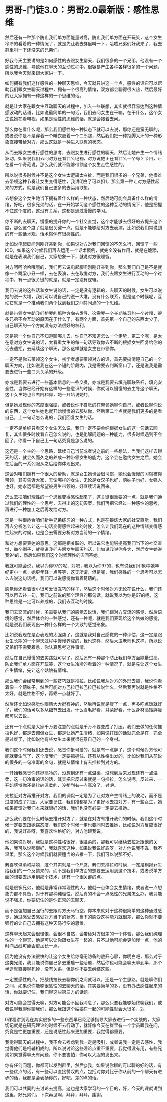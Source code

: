 # 男哥-门徒3.0：男哥2.0最新版：感性思维

然后还有一种那个防止我们单方面能量过高，防止我们单方面在开玩笑，这个女生冷冷的看着的一种情况了，就是先让我去群里叫一下，哈喽兄弟们好我来了，我去群里叫一下还没来的兄弟们。

好我今天主要讲的是如何感性的去跟女生聊天，我们很多的一个兄弟，他没有一个感性的思维，导致他在聊天的互动过程中，很容易产生各种各样很多的一个问题，所以我今天就来跟大家讲一下。

如何拥有我们这样感性的一种聊天思维，今天就只讲这一个点，感性的话它可以帮助我们跟女生聊天过程中，拥有一个很高的情绪，双方都会聊得很火热，然后最好的让大家拥有一种这样的一个思维的话。

就是让大家在跟女生互动聊天的过程中，加入一些联想，其实就很容易达到这种情感波动的话语，比如说最简单的一句话，我们去问女生在干嘛，在干什么，这个女生说她在看电视，如果是理性的思维的话，就是会接着去问。

那么你在看什么呢，那么我们感性的一种状态下就可以去说，那你还是蛮无聊的，或者说你是不是穿着一个睡衣翘着一个二郎腿，然后我们把一种抠脚大汗的一种形象直接带给对方，那么这就是一种进入联想的状态。

从而去跟女生进行感性的思考，去跟女生进行感性的聊天，然后让她产生一个情绪波动，如果说我们去问对方在看什么电视，对方说他正在看什么一个综艺节目，正在看一个奇葩说，那么我们就不能够带领这个女生走往感性的。

所以说很多时候并不是这个女生太逻辑太白扯，而是我们很多的一个兄弟，他很难去带领这种节奏让女生变得感性，我讲明白了可以扣1，那么第一种让对方感性起来的方式，就是我们自己更多的去运用联想。

去想象这个女生她当下拥有着什么样的一种状态，然后她可能会具备什么样的情绪，好吧，很多兄弟的话，在一开始学习这个感性的这种互动的情况下，他是把握不住这个度的，这没有关系，这都是通过慢慢的学习。

你不断的去聊天，慢慢的提升你的一个社交直觉，这个才能够去很好的去提升这个度，那么这个度了就是很关键一点，就是不能够给对方去表演，比如说我们常说到的有一些话术观，话术惯例有很感性的。

比如说电起脚间刚刚好亲到你，如果说对方对我们回馈的不怎么行，回馈了一些IOD，如果这个时候我们再去运用一个话术惯例，就完全没有作用，就是在跪舔，就是在表演我们自己，大家想象一下，就说对方很理智。

对方呵呵哈哈哦哦的，我们再去说电起脚间刚刚好亲到你，那么我们自己是不是就像一个跳梁小丑一样，去在表演，去在取悦对方，我们去跟女生进行互动的一个过程中，有一点很关键的就是，就是一定没有逻辑。

我们去说的这些话和女生说的话，一定是没有逻辑的，去聊天的时候，女生可以说她的说一大堆，我们可以说自己的说一大堆，没有什么联系，但是这个时候呢，互动它就是一个推动我们两个找到我们之间共同点的一个思维。

就是带领女生朝我们想要的那种方向去发展，这需要一个长期练习的一个过程，很多兄弟不会互动的原因在于什么了，有两个方面，首先第一个自己的东西太少了，自己聊天的一个方向没有办法很好的权利。

这是第一个你自己不知道聊哪儿去，你自己不知道怎么一个走势，第二个呢，是太在意对方女生说的话，太看重女生的每一句话导致你去不断的根据女生回复给你的话去遭拒，去延续这个聊天，那么这样就是女生在带领你。

一定不是你去带领这个女生，初学者想要带领对方的话，首先要搞清楚自己的一个聊天方向，比如说我在这一个短的阶段内，我是需要去判断窗口了，还是说我是需要去进行一些口头关系的升级。

亦或是我要去进行一些基本信息的一些交换，亦或是我要去填充聊联系杆，填充安全性，当你已经开始有这样的一些意识的时候，你就可以慢慢的去主导这个聊天，这个女生她也会去附和你，她一开始说她的。

但是她发现你的态度很强硬，或者说你不自觉的在带领她聊你自己，或者说聊你说的东西，这个女生她也就开始慢慢的去服从你，然后第二个点就是我们更多的是看自己，上一句话怎么说的，我们回复女生的话。

一定不是单纯只看这个女生怎么说，我们一定不要单纯根据女生的这一句话去回复，其实很多时候看自己怎么说的，也是化解问题的一种能力，很多时候遇到不会回了，你看一下自己上一句话究竟是怎么说的。

这还是一个主的一个思路，延续自己当前或者说之前的一些想法，当我们这样去聊天的话，就会久而久之的养成一种带领女生的能力，这个会在邀约女生之后，她会在后面的一系列服从之后给你体现出来。

这会对咱们拥有一个很大的帮助，就是女生她也会很习惯，她也会慢慢的习惯被你带领，其实告诉大家，无论哪样的女生，无论是女汉子也好，萌妹子也好，女强人也好，她永远都是希望被男生带领的，好继续话说回来。

怎么去把咱们理性的一个思维变得感性起来了，这关键很重要的一点，就是我们通过我们的理性的一个思考，去得出的这句答案，我们再把它经过一种感性的思考，再进行一种加工之后再发给对方。

这是一种很适合咱们新手兄弟练习的一种方式，也是在锻炼大家的社交直觉，我们再去分析怎么让这一句话变得感性起来的时候，怎么让我们现在的这种情绪变得感性起来的时候，也是会去需要分析对方当前的一个情绪。

和对方想要表达的意思，这都是相关联的，所以说它也能够提高我们当下的社交直觉，举个例子，就是说我们去跟女生聊天的话，比如说我说你多大，然后女生她说我94的，然后如果我们这个时候理性的去回答她。

我就可能会说，我以为你97的呢，对吧，我以为你97的，也有说我们印象中她年纪更小一点，她更年轻一点等等，这无所谓，但是呢，我们感性的一个思考可以怎么去说这句话呢，我们可以说感觉你看着萌萌的。

感觉你还看着很小很可爱很乖巧的样子，然后这个时候对方无论在说什么，我们还可以再去补一句，我们之前说的那个理性的那句话，就说我以为你是97的呢，这种思维是一定可以养成的，我们去互动的时候。

我们去交流的时候，多需要从我们的感觉去说话，我们跟对方交流的感觉，然后语境的感觉，然后体会的一种感觉，还有一种呢，就是我们表现给这个姑娘的感觉，就是说我们表现出一种什么样的一个大致的感觉形象。

比如说我现在是否表现的太强势了，这就是我对自己感觉的一种评估，这一定是跟女生长期的一个聊天过程中慢慢养成的，我也这样，然后大卫老师也这样，所以说兄弟们不需要着急，你认真思考这件事情。

然后在自己慢慢的去实践就可以了，然后还有一种那个防止我们单方面能量过高，防止我们单方面在开玩笑，这个女生冷冷的看着的一种情况了，就是先让这个女生产生情绪，先让这个姑娘有情绪。

那么我们会经常用到的一些技巧就是推拉，比如说我从对方的外形去抓，我说你看着像一个萌妹子，然后可能对方巴拉巴拉巴拉巴拉说什么，然后我再说就是性格不太好，就是性格不好，再乖一点就好了。

然后还比如说感觉你眼睛大大挺有神的，然后再说就是瘦了一点，再多吃点饭就好了，我们的话可以多从细节去出发，什么眉毛好看，耳朵好看，什么身材高矮胖瘦都可以去说。

还有一个点就是大家千万要注意的点就是千万不要变成了打压，我们去做的任何推拉也好，都是去调侃女生，都是让她产生情绪，如果说打压的话就完全是在，完全是过度了，比如说他有些女生本来就很在意自己的一个身材。

我们这个时候我们还去说，感觉你挺可爱的，就是有一点胖了，这个时候对方他可能就要生气了，这个度我们一定要抓握住，还有从性格出发的，比如说我们从前说的很多的一句冷毒的金句，就是从情绪上有去推拉到对方的。

一开始我感觉你还挺高冷的，没想到还有一点温柔，没想到后来发现还有一点温柔，这一句冷毒的话的话，其实把它反过来就是一句推拉，怎么说呢，反过来，一开始感觉你还是比较温柔的，没想到有一点高冷了，对吧。

先拉近对方再推开对方，我们的调侃一定是为了让对方产生情绪上的波动，而不是过度的成了打压，大家要记住，我们推都是为了更好地去拉对方，有一些女生，她如果反馈对我们本来就很好的话，我们也没有必要一定要去推她。

那么我们要在什么时候去推开对方了，就是在对方有推开我们的时候，我们这个时候一定要去跟她摆态度，我们这个时候一定也要同时去推她，比如说对方反应很好的，我说好乖呀，我喜欢性格好的，对方他跟我说。

他如果说对呀，我就是这种性格很好，很温柔的，那我可以继续去拉近跟他的关系，我可以说那很好，我就喜欢这种，如果说我说好乖呀，对方他说我不乖，我不温柔，那么这个时候我们就要适当的去推一下，我们可以说那不好。

我喜欢温柔的姑娘，这个其实就是一个尺度，我们去推拉的时候，一定是根据女生给我们的一个反馈来的，而不是我们单方面的想要去运用到这个技术，或者说单方面的想要去运用到那个技术，还有一个很关键的点。

就是很多兄弟，他就是非常非常理性的人，他就一点体会女生情绪，或者说一点想象力都不具备，对于有那种纯理性，然后真的不会一点感性的兄弟怎么办，我只能说不强求，你要记住的是你正常的去聊天。

而不是强加自己强行的去跟对方天马行空，你本来就对于这种很简单的这种通过感觉，通过感受去感受对方当下的状态，当下的感受这种能力就很差，那么你就不要强行的让自己去拥有这种天马行空的思维。

这样聊天起来会很怪恨，会很不自然，会带给对方很差的一个体验，那么我们纯理性的一个聊天，他是可以让你跟女生在一起的，只不过他可能会更加慢一点，他的时间战线可能会更加长一点。

因为他没有办法很快的让这个女生给你毫无防备的敞开心扉，你明白吧，那么对于这类兄弟，我只能说你自己多去重启一些话题，然后你也可能会聊天聊到半，那个半途就直接聊死掉，没有关系，但是你不要去纠结这些。

一定要感性的点，把战线拉长去聊你们之间就可以，还是一个主思路，就是聊你们之间，如果说你能够很感性的去聊天的话，其实要简单的多，没有办法感性起来的话，你就要记住，我们聊这些第三方的话题。

对方可能会觉得无聊，对方可能会不回我消息了，那么只要我能够始终聊我们，或者说聊我聊你聊我们，那么我跟这个姑娘在一起的可能性就会大很多，2。

0课程讲到现在其实很多的一些东西早已经足够指导大家去进行一个实战的，大家切记就是在研究理论的时候不去行动了，就好像今天在群里有一个学员跟我在问，究竟是性更加重要，还是说感性起来更加重要，我觉得都重要。

我觉得聊天的过程中，我不会去考虑到我一定是吸引，或者说我一定是去感性，我觉得他们是相辅相成的，所以说讨论这些理论点重不重要，我觉得没有用，有些兄弟如果觉得聊天有问题，你不要害怕，你可以大胆的发出来。

你有任何问题，你都可以发到群里，然后@我，如果说你聊的可以聊的好的话，有一些优点的话，有一些可以直接赞叹的点，包括对你对比于你从前的一个聊天有进步的话，我都是会表扬你的，好吧，差的点的话。

我们可以共同的去讨论去提高，这也是大家学习的一个目的，好，今天的课就讲到这里，好兄弟们，下次再见啊，拜拜，拜拜，謝謝。

